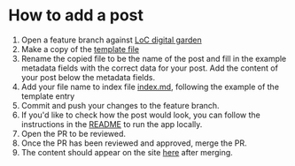 # How to add a post 

1. Open a feature branch against [LoC digital garden](https://github.com/LadiesOfCodeGroupSessions/loc-digital-garden)
2. Make a copy of the [template file](src/content/template.md)
3. Rename the copied file to be the name of the post and fill in the example metadata fields with the correct data for your post. Add the content of your post below the metadata fields.
4. Add your file name to index file [index.md](src/content/index.md), following the example of the template entry
5. Commit and push your changes to the feature branch.
6. If you'd like to check how the post would look, you can follow the instructions in the [README](README.md) to run the app locally.
7. Open the PR to be reviewed.
8. Once the PR has been reviewed and approved, merge the PR.
9. The content should appear on the site [here](https://ladies-of-code-digital-garden.netlify.app/) after merging.